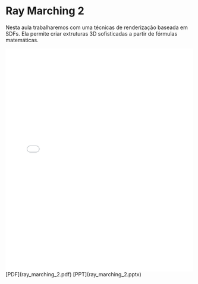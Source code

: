 # Ray Marching 2

Nesta aula trabalharemos com uma técnicas de renderização baseada em SDFs. Ela permite criar extruturas 3D sofisticadas a partir de fórmulas matemáticas.

<embed height="600" src="ray_marching_2.pdf" type="application/pdf" width="100%">
[PDF](ray_marching_2.pdf)
[PPT](ray_marching_2.pptx)
